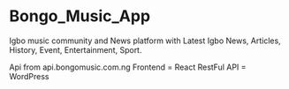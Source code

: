 # Bongo_Music_App
Igbo music community and News platform with Latest Igbo News, Articles, History, Event, Entertainment, Sport.

Api from api.bongomusic.com.ng
Frontend = React
RestFul API = WordPress
